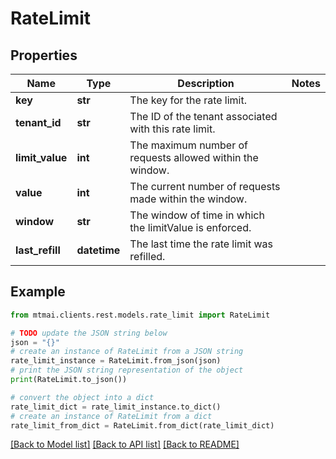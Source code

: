# RateLimit


## Properties

Name | Type | Description | Notes
------------ | ------------- | ------------- | -------------
**key** | **str** | The key for the rate limit. | 
**tenant_id** | **str** | The ID of the tenant associated with this rate limit. | 
**limit_value** | **int** | The maximum number of requests allowed within the window. | 
**value** | **int** | The current number of requests made within the window. | 
**window** | **str** | The window of time in which the limitValue is enforced. | 
**last_refill** | **datetime** | The last time the rate limit was refilled. | 

## Example

```python
from mtmai.clients.rest.models.rate_limit import RateLimit

# TODO update the JSON string below
json = "{}"
# create an instance of RateLimit from a JSON string
rate_limit_instance = RateLimit.from_json(json)
# print the JSON string representation of the object
print(RateLimit.to_json())

# convert the object into a dict
rate_limit_dict = rate_limit_instance.to_dict()
# create an instance of RateLimit from a dict
rate_limit_from_dict = RateLimit.from_dict(rate_limit_dict)
```
[[Back to Model list]](../README.md#documentation-for-models) [[Back to API list]](../README.md#documentation-for-api-endpoints) [[Back to README]](../README.md)


